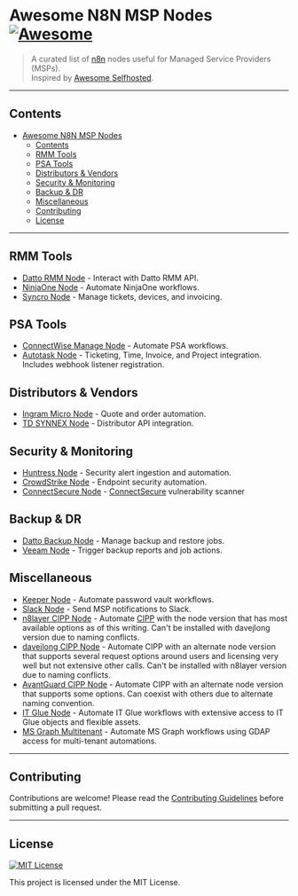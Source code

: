 # Awesome N8N MSP Nodes [![Awesome](https://awesome.re/badge.svg)](https://awesome.re)

> A curated list of [n8n](https://n8n.io) nodes useful for Managed Service Providers (MSPs).  
> Inspired by [Awesome Selfhosted](https://github.com/awesome-selfhosted/awesome-selfhosted).

---

## Contents

- [Awesome N8N MSP Nodes ](#awesome-n8n-msp-nodes-)
	- [Contents](#contents)
	- [RMM Tools](#rmm-tools)
	- [PSA Tools](#psa-tools)
	- [Distributors \& Vendors](#distributors--vendors)
	- [Security \& Monitoring](#security--monitoring)
	- [Backup \& DR](#backup--dr)
	- [Miscellaneous](#miscellaneous)
	- [Contributing](#contributing)
	- [License](#license)

---

## RMM Tools
- [Datto RMM Node](https://github.com/example/n8n-datto-rmm) - Interact with Datto RMM API.
- [NinjaOne Node](https://www.npmjs.com/package/@avantguardllc/n8n-nodes-ninjaone) - Automate NinjaOne workflows.
- [Syncro Node](https://github.com/example/n8n-syncro) - Manage tickets, devices, and invoicing.

## PSA Tools
- [ConnectWise Manage Node](https://github.com/example/n8n-connectwise-manage) - Automate PSA workflows.
- [Autotask Node](https://github.com/msoukhomlinov/n8n-nodes-autotask) - Ticketing, Time, Invoice, and Project integration. Includes webhook listener registration.

## Distributors & Vendors
- [Ingram Micro Node](https://github.com/example/n8n-ingram) - Quote and order automation.
- [TD SYNNEX Node](https://github.com/example/n8n-tdsynnex) - Distributor API integration.

## Security & Monitoring
- [Huntress Node](https://github.com/example/n8n-huntress) - Security alert ingestion and automation.
- [CrowdStrike Node](https://github.com/example/n8n-crowdstrike) - Endpoint security automation.
- [ConnectSecure Node](https://www.npmjs.com/package/@avantguardllc/n8n-nodes-connectsecure) - [ConnectSecure](https://connectsecure.com/) vulnerability scanner

## Backup & DR
- [Datto Backup Node](https://github.com/example/n8n-datto-backup) - Manage backup and restore jobs.
- [Veeam Node](https://github.com/example/n8n-veeam) - Trigger backup reports and job actions.

## Miscellaneous
- [Keeper Node](https://github.com/example/n8n-keeper) - Automate password vault workflows.
- [Slack Node](https://github.com/n8n-io/n8n/tree/master/packages/nodes-base/nodes/Slack) - Send MSP notifications to Slack.
- [n8layer CIPP Node](https://www.npmjs.com/package/@n8layer/n8n-nodes-cipp) - Automate [CIPP](https://cipp.app) with the node version that has most available options as of this writing. Can't be installed with davejlong version due to naming conflicts.
- [davejlong CIPP Node](https://github.com/davejlong/n8n-nodes-cipp) - Automate CIPP with an alternate node version that supports several request options around users and licensing very well but not extensive other calls. Can't be installed with n8layer version due to naming conflicts.
- [AvantGuard CIPP Node](https://www.npmjs.com/package/@avantguardllc/n8n-nodes-cipp) - Automate CIPP with an alternate node version that supports some options. Can coexist with others due to alternate naming convention.
- [IT Glue Node](https://www.npmjs.com/package/n8n-nodes-itglue) - Automate IT Glue workflows with extensive access to IT Glue objects and flexible assets.
- [MS Graph Multitenant](https://www.npmjs.com/package/n8n-nodes-msgraph-multitenant) - Automate MS Graph workflows using GDAP access for multi-tenant automations.


---

## Contributing

Contributions are welcome! Please read the [Contributing Guidelines](CONTRIBUTING.md) before submitting a pull request.

---

## License

[![MIT License](https://img.shields.io/badge/license-MIT-blue.svg)](LICENSE)

This project is licensed under the MIT License.
